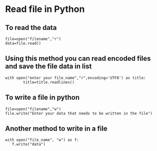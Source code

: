 # Read file in Python

## To read the data

```
file=open("filename","r")
data=file.read()
```

## Using this method you can read encoded files and save the file data in list
```
with open("enter your file_name","r",encoding='UTF8') as title:
        title=title.readlines() 
```

## To write a file in python

```
file=open("filename","w")
file.write("Enter your data that needs to be written in the file")
```
## Another method to write in a file
```
with open("file_name", "w") as f:
   f.write("data")
```

